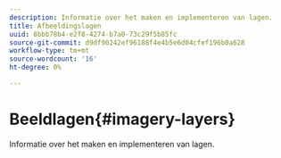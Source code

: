 ```yaml
---
description: Informatie over het maken en implementeren van lagen.
title: Afbeeldingslagen
uuid: 8bbb78b4-e2f8-4274-b7a0-73c29f5b85fc
source-git-commit: d9df90242ef96188f4e4b5e6d04cfef196b0a628
workflow-type: tm+mt
source-wordcount: '16'
ht-degree: 0%

---
```



# Beeldlagen{#imagery-layers}

Informatie over het maken en implementeren van lagen.

